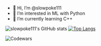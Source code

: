 - 👋 Hi, I’m @slowpoke111
- 👀 I’m interested in ML with Python
- 🌱 I’m currently learning C++



![slowpoke111's GitHub stats](https://github-readme-stats.vercel.app/api?username=slowpoke111&show_icons=true&theme=radical)
[![Top Langs](https://github-readme-stats.vercel.app/api/top-langs/?username=slowpoke111&layout=compact)](https://github.com/anuraghazra/github-readme-stats)

![Codewars](https://www.codewars.com/users/slowpoke111/badges/large)

